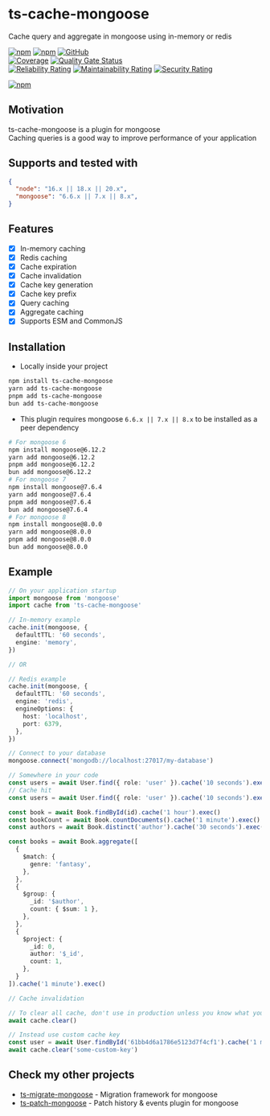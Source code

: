 # ts-cache-mongoose

Cache query and aggregate in mongoose using in-memory or redis

[![npm](https://img.shields.io/npm/v/ts-cache-mongoose)](https://www.npmjs.com/package/ts-cache-mongoose)
[![npm](https://img.shields.io/npm/dt/ts-cache-mongoose)](https://www.npmjs.com/package/ts-cache-mongoose)
[![GitHub](https://img.shields.io/github/license/ilovepixelart/ts-cache-mongoose)](https://github.com/ilovepixelart/ts-cache-mongoose/blob/main/LICENSE)
\
[![Coverage](https://sonarcloud.io/api/project_badges/measure?project=ilovepixelart_ts-cache-mongoose&metric=coverage)](https://sonarcloud.io/summary/new_code?id=ilovepixelart_ts-cache-mongoose)
[![Quality Gate Status](https://sonarcloud.io/api/project_badges/measure?project=ilovepixelart_ts-cache-mongoose&metric=alert_status)](https://sonarcloud.io/summary/new_code?id=ilovepixelart_ts-cache-mongoose)
\
[![Reliability Rating](https://sonarcloud.io/api/project_badges/measure?project=ilovepixelart_ts-cache-mongoose&metric=reliability_rating)](https://sonarcloud.io/summary/new_code?id=ilovepixelart_ts-cache-mongoose)
[![Maintainability Rating](https://sonarcloud.io/api/project_badges/measure?project=ilovepixelart_ts-cache-mongoose&metric=sqale_rating)](https://sonarcloud.io/summary/new_code?id=ilovepixelart_ts-cache-mongoose)
[![Security Rating](https://sonarcloud.io/api/project_badges/measure?project=ilovepixelart_ts-cache-mongoose&metric=security_rating)](https://sonarcloud.io/summary/new_code?id=ilovepixelart_ts-cache-mongoose)

[![npm](https://nodei.co/npm/ts-cache-mongoose.png)](https://www.npmjs.com/package/ts-cache-mongoose)

## Motivation

ts-cache-mongoose is a plugin for mongoose
\
Caching queries is a good way to improve performance of your application

## Supports and tested with

```json
{
  "node": "16.x || 18.x || 20.x",
  "mongoose": "6.6.x || 7.x || 8.x",
}
```

## Features

- [x] In-memory caching
- [x] Redis caching
- [x] Cache expiration
- [x] Cache invalidation
- [x] Cache key generation
- [x] Cache key prefix
- [x] Query caching
- [x] Aggregate caching
- [x] Supports ESM and CommonJS

## Installation

- Locally inside your project

```bash
npm install ts-cache-mongoose
yarn add ts-cache-mongoose
pnpm add ts-cache-mongoose
bun add ts-cache-mongoose
```

- This plugin requires mongoose `6.6.x || 7.x || 8.x` to be installed as a peer dependency

```bash
# For mongoose 6
npm install mongoose@6.12.2
yarn add mongoose@6.12.2
pnpm add mongoose@6.12.2
bun add mongoose@6.12.2
# For mongoose 7
npm install mongoose@7.6.4
yarn add mongoose@7.6.4
pnpm add mongoose@7.6.4
bun add mongoose@7.6.4
# For mongoose 8
npm install mongoose@8.0.0
yarn add mongoose@8.0.0
pnpm add mongoose@8.0.0
bun add mongoose@8.0.0
```

## Example

```typescript
// On your application startup
import mongoose from 'mongoose'
import cache from 'ts-cache-mongoose'

// In-memory example 
cache.init(mongoose, {
  defaultTTL: '60 seconds',
  engine: 'memory',
})

// OR

// Redis example
cache.init(mongoose, {
  defaultTTL: '60 seconds',
  engine: 'redis',
  engineOptions: {
    host: 'localhost',
    port: 6379,
  },
})

// Connect to your database
mongoose.connect('mongodb://localhost:27017/my-database')

// Somewhere in your code
const users = await User.find({ role: 'user' }).cache('10 seconds').exec()
// Cache hit
const users = await User.find({ role: 'user' }).cache('10 seconds').exec()

const book = await Book.findById(id).cache('1 hour').exec()
const bookCount = await Book.countDocuments().cache('1 minute').exec()
const authors = await Book.distinct('author').cache('30 seconds').exec()

const books = await Book.aggregate([
  {
    $match: {
      genre: 'fantasy',
    },
  },
  {
    $group: {
      _id: '$author',
      count: { $sum: 1 },
    },
  },
  {
    $project: {
      _id: 0,
      author: '$_id',
      count: 1,
    },
  }
]).cache('1 minute').exec()

// Cache invalidation

// To clear all cache, don't use in production unless you know what you are doing
await cache.clear()

// Instead use custom cache key
const user = await User.findById('61bb4d6a1786e5123d7f4cf1').cache('1 minute', 'some-custom-key').exec()
await cache.clear('some-custom-key')
```

## Check my other projects

- [ts-migrate-mongoose](https://github.com/ilovepixelart/ts-migrate-mongoose) - Migration framework for mongoose
- [ts-patch-mongoose](https://github.com/ilovepixelart/ts-patch-mongoose) - Patch history & events plugin for mongoose
